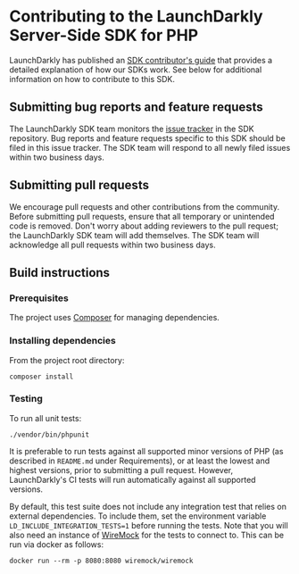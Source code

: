 # Contributing to the LaunchDarkly Server-Side SDK for PHP

LaunchDarkly has published an [SDK contributor's guide](https://docs.launchdarkly.com/sdk/concepts/contributors-guide) that provides a detailed explanation of how our SDKs work. See below for additional information on how to contribute to this SDK.

## Submitting bug reports and feature requests
 
The LaunchDarkly SDK team monitors the [issue tracker](https://github.com/launchdarkly/php-server-sdk/issues) in the SDK repository. Bug reports and feature requests specific to this SDK should be filed in this issue tracker. The SDK team will respond to all newly filed issues within two business days.

## Submitting pull requests
 
We encourage pull requests and other contributions from the community. Before submitting pull requests, ensure that all temporary or unintended code is removed. Don't worry about adding reviewers to the pull request; the LaunchDarkly SDK team will add themselves. The SDK team will acknowledge all pull requests within two business days.

## Build instructions

### Prerequisites

The project uses [Composer](https://getcomposer.org/) for managing dependencies.

### Installing dependencies

From the project root directory:

```
composer install
```

### Testing

To run all unit tests:

```
./vendor/bin/phpunit
```

It is preferable to run tests against all supported minor versions of PHP (as described in `README.md` under Requirements), or at least the lowest and highest versions, prior to submitting a pull request. However, LaunchDarkly's CI tests will run automatically against all supported versions.

By default, this test suite does not include any integration test that relies on external dependencies. To include them, set the environment variable `LD_INCLUDE_INTEGRATION_TESTS=1` before running the tests. Note that you will also need an instance of [WireMock](http://wiremock.org/) for the tests to connect to. This can be run via docker as follows:

```
docker run --rm -p 8080:8080 wiremock/wiremock
```

